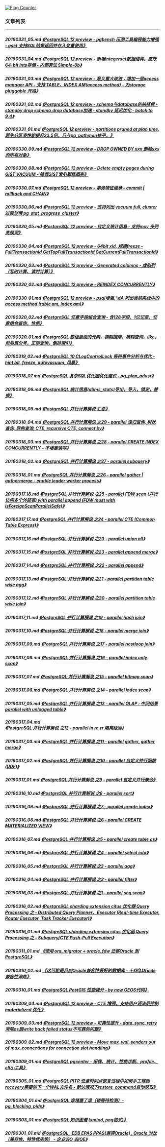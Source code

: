 <a rel="nofollow" href="http://info.flagcounter.com/h9V1"  ><img src="http://s03.flagcounter.com/count/h9V1/bg_FFFFFF/txt_000000/border_CCCCCC/columns_2/maxflags_12/viewers_0/labels_0/pageviews_0/flags_0/"  alt="Flag Counter"  border="0"  ></a>  
  
### 文章列表  
----  
##### 20190331_05.md   [《PostgreSQL 12 preview - pgbench 压测工具编程能力增强 - gset 支持SQL结果返回并存入变量使用》](20190331_05.md)  
##### 20190331_04.md   [《PostgreSQL 12 preview - 新增integerset数据结构，高效64-bit ints存储 - 内部算法 Simple-8b》](20190331_04.md)  
##### 20190331_03.md   [《PostgreSQL 12 preview - 意义重大改进：增加一层access manager API - 支持 TABLE、INDEX AM(access method) - 为storage  pluggable 开路》](20190331_03.md)  
##### 20190331_02.md   [《PostgreSQL 12 preview - schema与database的抉择续 - standby drop schema,drop database加速 - standby 延迟优化 - batch to 9.4》](20190331_02.md)  
##### 20190331_01.md   [《PostgreSQL 12 preview - partitions pruned at plan time. 原生分区表性能提升23.5倍，已与pg_pathman持平。》](20190331_01.md)  
##### 20190330_09.md   [《PostgreSQL 12 preview - DROP OWNED BY xxx 删除xxx的所有对象》](20190330_09.md)  
##### 20190330_08.md   [《PostgreSQL 12 preview - Delete empty pages during GiST VACUUM - 降低GiST索引膨胀概率》](20190330_08.md)  
##### 20190330_07.md   [《PostgreSQL 12 preview - 事务特征继承 - commit | rollback and CHAIN》](20190330_07.md)  
##### 20190330_06.md   [《PostgreSQL 12 preview - 支持列出 vacuum full, cluster 过程详情  pg_stat_progress_cluster》](20190330_06.md)  
##### 20190330_05.md   [《PostgreSQL 12 preview - 自定义统计信息 - 支持mcv 多列高频词》](20190330_05.md)  
##### 20190330_04.md   [《PostgreSQL 12 preview - 64bit xid, 规避freeze - FullTransactionId GetTopFullTransactionId GetCurrentFullTransactionId》](20190330_04.md)  
##### 20190330_03.md   [《PostgreSQL 12 preview - Generated columns - 虚拟列（写时计算、读时计算）》](20190330_03.md)  
##### 20190330_02.md   [《PostgreSQL 12 preview - REINDEX CONCURRENTLY》](20190330_02.md)  
##### 20190330_01.md   [《PostgreSQL 12 preview - psql增强, \\dA 列出当前系统中的access method (table am, index am)》](20190330_01.md)  
##### 20190320_02.md   [《PostgreSQL 任意字段组合查询 - 含128字段，1亿记录，任意组合查询，性能》](20190320_02.md)  
##### 20190320_01.md   [《PostgreSQL 数组里面的元素，模糊搜索，模糊查询，like，前后百分号，正则查询，倒排索引》](20190320_01.md)  
##### 20190319_02.md   [《PostgreSQL 10 CLogControlLock 等待事件分析与优化 - hint bit, freeze, autovacuum, 风暴》](20190319_02.md)  
##### 20190318_07.md   [《PostgreSQL 复杂SQL优化器优化建议 - pg_plan_advsr》](20190318_07.md)  
##### 20190318_06.md   [《PostgreSQL 统计信息(dbms_stats)导出，导入，锁定，替换》](20190318_06.md)  
##### 20190318_05.md   [《PostgreSQL 并行计算解说 汇总》](20190318_05.md)  
##### 20190318_04.md   [《PostgreSQL 并行计算解说 之29 - parallel 递归查询, 树状查询, 异构查询, CTE, recursive CTE, connect by》](20190318_04.md)  
##### 20190318_03.md   [《PostgreSQL 并行计算解说 之28 - parallel CREATE INDEX CONCURRENTLY - 不堵塞读写》](20190318_03.md)  
##### 20190318_02.md   [《PostgreSQL 并行计算解说 之27 - parallel subquery》](20190318_02.md)  
##### 20190318_01.md   [《PostgreSQL 并行计算解说 之26 - parallel gather | gathermerge - enable leader worker process》](20190318_01.md)  
##### 20190317_18.md   [《PostgreSQL 并行计算解说 之25 - parallel FDW scan (并行访问多个外部表) with parallel append (FDW must with IsForeignScanParallelSafe)》](20190317_18.md)  
##### 20190317_17.md   [《PostgreSQL 并行计算解说 之24 - parallel CTE (Common Table Express)》](20190317_17.md)  
##### 20190317_16.md   [《PostgreSQL 并行计算解说 之23 - parallel union all》](20190317_16.md)  
##### 20190317_15.md   [《PostgreSQL 并行计算解说 之23 - parallel append merge》](20190317_15.md)  
##### 20190317_14.md   [《PostgreSQL 并行计算解说 之22 - parallel append》](20190317_14.md)  
##### 20190317_13.md   [《PostgreSQL 并行计算解说 之21 - parallel partition table wise agg》](20190317_13.md)  
##### 20190317_12.md   [《PostgreSQL 并行计算解说 之20 - parallel partition table wise join》](20190317_12.md)  
##### 20190317_11.md   [《PostgreSQL 并行计算解说 之19 - parallel hash join》](20190317_11.md)  
##### 20190317_10.md   [《PostgreSQL 并行计算解说 之18 - parallel merge join》](20190317_10.md)  
##### 20190317_09.md   [《PostgreSQL 并行计算解说 之17 - parallel nestloop join》](20190317_09.md)  
##### 20190317_08.md   [《PostgreSQL 并行计算解说 之16 - parallel index only scan》](20190317_08.md)  
##### 20190317_07.md   [《PostgreSQL 并行计算解说 之15 - parallel bitmap scan》](20190317_07.md)  
##### 20190317_06.md   [《PostgreSQL 并行计算解说 之14 - parallel index scan》](20190317_06.md)  
##### 20190317_05.md   [《PostgreSQL 并行计算解说 之13 - parallel OLAP : 中间结果 parallel with unlogged table》](20190317_05.md)  
##### 20190317_04.md   [《PostgreSQL 并行计算解说 之12 - parallel in rc,rr 隔离级别》](20190317_04.md)  
##### 20190317_03.md   [《PostgreSQL 并行计算解说 之11 - parallel gather, gather merge》](20190317_03.md)  
##### 20190317_02.md   [《PostgreSQL 并行计算解说 之10 - parallel 自定义并行函数(UDF)》](20190317_02.md)  
##### 20190317_01.md   [《PostgreSQL 并行计算解说 之9 - parallel 自定义并行聚合》](20190317_01.md)  
##### 20190316_10.md   [《PostgreSQL 并行计算解说 之8 - parallel sort》](20190316_10.md)  
##### 20190316_09.md   [《PostgreSQL 并行计算解说 之7 - parallel create index》](20190316_09.md)  
##### 20190316_08.md   [《PostgreSQL 并行计算解说 之6 - parallel CREATE MATERIALIZED VIEW》](20190316_08.md)  
##### 20190316_07.md   [《PostgreSQL 并行计算解说 之5 - parallel create table as》](20190316_07.md)  
##### 20190316_06.md   [《PostgreSQL 并行计算解说 之4 - parallel select into》](20190316_06.md)  
##### 20190316_05.md   [《PostgreSQL 并行计算解说 之3 - parallel agg》](20190316_05.md)  
##### 20190316_04.md   [《PostgreSQL 并行计算解说 之2 - parallel filter》](20190316_04.md)  
##### 20190316_03.md   [《PostgreSQL 并行计算解说 之1 - parallel seq scan》](20190316_03.md)  
##### 20190316_02.md   [《PostgreSQL sharding extension citus 优化器 Query Processing 之 - Distributed Query Planner、Executor (Real-time Executor, Router Executor, Task Tracker Executor)》](20190316_02.md)  
##### 20190316_01.md   [《PostgreSQL sharding extensino citus 优化器 Query Processing 之 - Subquery/CTE Push-Pull Execution》](20190316_01.md)  
##### 20190311_01.md   [《使用 ora_migrator + oracle_fdw 迁移Oracle 到 PostgreSQL》](20190311_01.md)  
##### 20190310_02.md   [《这可能是目前Oracle兼容性最好的数据库 - 十四年Oracle兼容性淬炼》](20190310_02.md)  
##### 20190310_01.md   [《PostgreSQL PostGIS 性能提升 - by new GEOS代码》](20190310_01.md)  
##### 20190309_04.md   [《PostgreSQL 12 preview - CTE 增强，支持用户语法层控制 materialized 优化》](20190309_04.md)  
##### 20190309_03.md   [《PostgreSQL 12 preview - 可靠性提升 - data_sync_retry 消除os层write back failed status不可靠的问题》](20190309_03.md)  
##### 20190309_02.md   [《PostgreSQL 12 preview - Move max_wal_senders out of max_connections for connection slot handling》](20190309_02.md)  
##### 20190309_01.md   [《PostgreSQL pgcenter - 采样、统计、性能诊断、profile、cli小工具》](20190309_01.md)  
##### 20190305_01.md   [《PostgreSQL PITR 任意时间点恢复过程中如何手工得到recovery需要的下一个WAL文件名 - 默认情况下restore_command自动获取》](20190305_01.md)  
##### 20190304_01.md   [《PostgreSQL 谁堵塞了谁（锁等待检测）- pg_blocking_pids》](20190304_01.md)  
##### 20190303_01.md   [《PostgreSQL 知识图谱 (xmind, png格式)》](20190303_01.md)  
##### 20190301_01.md   [《PostgreSQL , EDB EPAS PPAS(兼容Oracle) , Oracle 对比（兼容性、特性优劣势） - 企业去O,去IOE》](20190301_01.md)  
